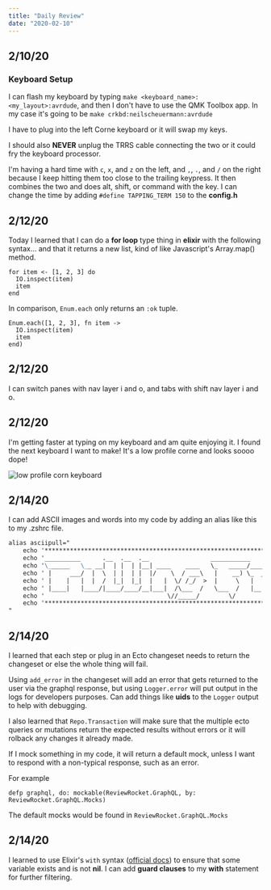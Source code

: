 ```yaml
--- 
title: "Daily Review" 
date: "2020-02-10" 
---
```


## 2/10/20

### Keyboard Setup

I can flash my keyboard by typing `make <keyboard_name>:<my_layout>:avrdude`,
and then I don't have to use the QMK Toolbox app. In my case it's going to be
`make crkbd:neilscheuermann:avrdude`

I have to plug into the left Corne keyboard or it will swap my keys.

I should also **NEVER** unplug the TRRS cable connecting the two or it could fry the
keyboard processor.

I'm having a hard time with `c`, `x`, and `z` on the left, and `,`, `.`, and `/`
on the right because I keep hitting them too close to the trailing keypress. It
then combines the two and does alt, shift, or command with the key. I can change
the time by adding `#define TAPPING_TERM 150` to the **config.h**


## 2/12/20

Today I learned that I can do a **for loop** type thing in **elixir** with the
following syntax... and that it returns a new list, kind of like Javascript's
Array.map() method.                                   

    for item <- [1, 2, 3] do
      IO.inspect(item)
      item
    end

In comparison, `Enum.each` only returns an `:ok` tuple.

    Enum.each([1, 2, 3], fn item ->
      IO.inspect(item)
      item
    end)


## 2/12/20

I can switch panes with nav layer i and o, and tabs with shift nav layer i and
o.


## 2/12/20

I'm getting faster at typing on my keyboard and am quite enjoying it. I found
the next keyboard I want to make! It's a low profile corne and looks soooo dope!

![low profile corn keyboard](https://pbs.twimg.com/media/D1oWA7WWkAU8Raw.jpg)


## 2/14/20

I can add ASCII images and words into my code by adding an alias like this to my
.zshrc file.

```markdown
alias asciipull="
    echo '*****************************************************************************************************************************' &&
    echo '__________      .__  .__  .__                 ___________                          _____                   __' &&
    echo '\______   \__ __|  | |  | |__| ____    ____   \_   _____/______  ____   _____     /     \ _____    _______/  |_  ___________' &&
    echo ' |     ___/  |  \  | |  | |  |/    \  / ___\   |    __) \_  __ \/  _ \ /     \   /  \ /  \\__  \  /  ___/\   __\/ __ \_  __ \' &&
    echo ' |    |   |  |  /  |_|  |_|  |   |  \/ /_/  >  |     \   |  | \(  <_> )  Y Y  \ /    Y    \/ __ \_\___ \  |  | \  ___/|  | \/' &&
    echo ' |____|   |____/|____/____/__|___|  /\___  /   \___  /   |__|   \____/|__|_|  / \____|__  (____  /____  > |__|  \___  >__|' &&
    echo '                                  \//_____/        \/                       \/          \/     \/     \/            \/' &&
    echo '*****************************************************************************************************************************' &&
"
```


## 2/14/20

I learned that each step or plug in an Ecto changeset needs to return the
changeset or else the whole thing will fail.

Using `add_error` in the changeset will add an error that gets returned to the
user via the graphql response, but using `Logger.error` will put output in the
logs for developers purposes. Can add things like **uids** to the `Logger`
output to help with debugging.

I also learned that `Repo.Transaction` will make sure that the multiple ecto
queries or mutations return the expected results without errors or it will
rolback any changes it already made.

If I mock something in my code, it will return a default mock, unless I want to
respond with a non-typical response, such as an error.

For example

    defp graphql, do: mockable(ReviewRocket.GraphQL, by: ReviewRocket.GraphQL.Mocks)

The default mocks would be found in `ReviewRocket.GraphQL.Mocks`


## 2/14/20

I learned to use Elixir's `with` syntax ([official docs](https://hexdocs.pm/elixir/Kernel.SpecialForms.html#with/1)) 
to ensure that some variable exists and is not **nil**. I can add **guard clauses** 
to my **with** statement for further filtering.

